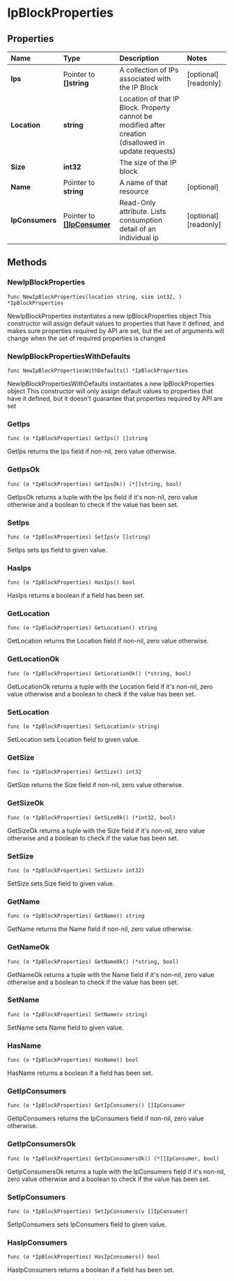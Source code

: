# IpBlockProperties

## Properties

| Name | Type | Description | Notes |
| :--- | :--- | :--- | :--- |
| **Ips** | Pointer to **\[\]string** | A collection of IPs associated with the IP Block | \[optional\] \[readonly\] |
| **Location** | **string** | Location of that IP Block. Property cannot be modified after creation \(disallowed in update requests\) |  |
| **Size** | **int32** | The size of the IP block |  |
| **Name** | Pointer to **string** | A name of that resource | \[optional\] |
| **IpConsumers** | Pointer to [**\[\]IpConsumer**](ipconsumer.md) | Read-Only attribute. Lists consumption detail of an individual ip | \[optional\] \[readonly\] |

## Methods

### NewIpBlockProperties

`func NewIpBlockProperties(location string, size int32, ) *IpBlockProperties`

NewIpBlockProperties instantiates a new IpBlockProperties object This constructor will assign default values to properties that have it defined, and makes sure properties required by API are set, but the set of arguments will change when the set of required properties is changed

### NewIpBlockPropertiesWithDefaults

`func NewIpBlockPropertiesWithDefaults() *IpBlockProperties`

NewIpBlockPropertiesWithDefaults instantiates a new IpBlockProperties object This constructor will only assign default values to properties that have it defined, but it doesn't guarantee that properties required by API are set

### GetIps

`func (o *IpBlockProperties) GetIps() []string`

GetIps returns the Ips field if non-nil, zero value otherwise.

### GetIpsOk

`func (o *IpBlockProperties) GetIpsOk() (*[]string, bool)`

GetIpsOk returns a tuple with the Ips field if it's non-nil, zero value otherwise and a boolean to check if the value has been set.

### SetIps

`func (o *IpBlockProperties) SetIps(v []string)`

SetIps sets Ips field to given value.

### HasIps

`func (o *IpBlockProperties) HasIps() bool`

HasIps returns a boolean if a field has been set.

### GetLocation

`func (o *IpBlockProperties) GetLocation() string`

GetLocation returns the Location field if non-nil, zero value otherwise.

### GetLocationOk

`func (o *IpBlockProperties) GetLocationOk() (*string, bool)`

GetLocationOk returns a tuple with the Location field if it's non-nil, zero value otherwise and a boolean to check if the value has been set.

### SetLocation

`func (o *IpBlockProperties) SetLocation(v string)`

SetLocation sets Location field to given value.

### GetSize

`func (o *IpBlockProperties) GetSize() int32`

GetSize returns the Size field if non-nil, zero value otherwise.

### GetSizeOk

`func (o *IpBlockProperties) GetSizeOk() (*int32, bool)`

GetSizeOk returns a tuple with the Size field if it's non-nil, zero value otherwise and a boolean to check if the value has been set.

### SetSize

`func (o *IpBlockProperties) SetSize(v int32)`

SetSize sets Size field to given value.

### GetName

`func (o *IpBlockProperties) GetName() string`

GetName returns the Name field if non-nil, zero value otherwise.

### GetNameOk

`func (o *IpBlockProperties) GetNameOk() (*string, bool)`

GetNameOk returns a tuple with the Name field if it's non-nil, zero value otherwise and a boolean to check if the value has been set.

### SetName

`func (o *IpBlockProperties) SetName(v string)`

SetName sets Name field to given value.

### HasName

`func (o *IpBlockProperties) HasName() bool`

HasName returns a boolean if a field has been set.

### GetIpConsumers

`func (o *IpBlockProperties) GetIpConsumers() []IpConsumer`

GetIpConsumers returns the IpConsumers field if non-nil, zero value otherwise.

### GetIpConsumersOk

`func (o *IpBlockProperties) GetIpConsumersOk() (*[]IpConsumer, bool)`

GetIpConsumersOk returns a tuple with the IpConsumers field if it's non-nil, zero value otherwise and a boolean to check if the value has been set.

### SetIpConsumers

`func (o *IpBlockProperties) SetIpConsumers(v []IpConsumer)`

SetIpConsumers sets IpConsumers field to given value.

### HasIpConsumers

`func (o *IpBlockProperties) HasIpConsumers() bool`

HasIpConsumers returns a boolean if a field has been set.

